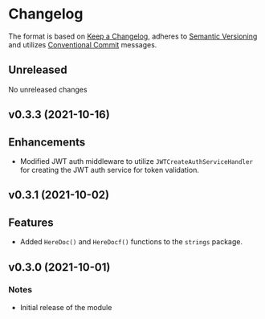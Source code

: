 # Changelog

The format is based on [Keep a Changelog](https://keepachangelog.com/en/1.0.0/),
adheres to [Semantic Versioning](https://semver.org/spec/v2.0.0.html)
and utilizes [Conventional Commit](https://www.conventionalcommits.org/en/v1.0.0/) messages.

## Unreleased

No unreleased changes

## v0.3.3 (2021-10-16)

## Enhancements

* Modified JWT auth middleware to utilize `JWTCreateAuthServiceHandler` for creating the JWT auth service for token validation.

## v0.3.1 (2021-10-02)

## Features

* Added `HereDoc()` and `HereDocf()` functions to the `strings` package.

## v0.3.0 (2021-10-01)

### Notes

* Initial release of the module
